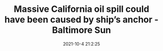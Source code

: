 ---
"title": "Massive California oil spill could have been caused by ship’s anchor - Baltimore Sun"
"date": "2021-10-4 21:2:25"
"feed_name": "GOOGLENEWSDRILLING"
"feed_website": "https://news.google.com/search?q=drilling%2Bincident&hl=en-US&gl=US&ceid=US:en"
"feed_rss": "https://news.google.com/rss/search?q=drilling%2Bincident&hl=en-US&gl=US&ceid=US:en"
"link": "https://www.baltimoresun.com/news/nation-world/ct-aud-nw-oil-spill-california-20211004-c37okqpl4zcgraq3nzefgjuknq-story.html"
"source": "{'href': 'https://www.baltimoresun.com', 'title': 'Baltimore Sun'}"
"file": "_posts/2021-1-1-176202d3803dee86c54caceea50fb739fe655743.md"
"accident": "1"
"drilling": "1"
"dead": "0"
"injured": "0"
"arrested": "0"
"place": "unknown place"
"where": "unknown site"
"causes": "unknown"
"place_uri": "unknown place"
---